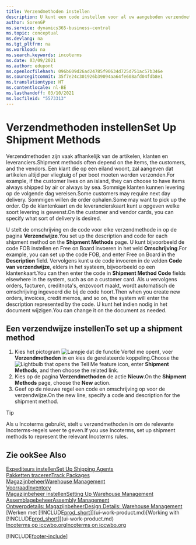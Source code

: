 ```yaml
---
title: Verzendmethoden instellen
description: U kunt een code instellen voor al uw aangeboden verzendmethoden en er gegevens over opgeven.
author: SorenGP
ms.service: dynamics365-business-central
ms.topic: conceptual
ms.devlang: na
ms.tgt_pltfrm: na
ms.workload: na
ms.search.keywords: incoterms
ms.date: 03/09/2021
ms.author: edupont
ms.openlocfilehash: 096b609d26ad24785f90634d725d751ac57b346e
ms.sourcegitcommit: 35f7e24c301926b39094aa64fe608afd04fdb8e1
ms.translationtype: HT
ms.contentlocale: nl-BE
ms.lasthandoff: 03/10/2021
ms.locfileid: "5573313"
---
```

# <a name="set-up-shipment-methods"></a><span data-ttu-id="1790c-103">Verzendmethoden instellen</span><span class="sxs-lookup"><span data-stu-id="1790c-103">Set Up Shipment Methods</span></span>

<span data-ttu-id="1790c-104">Verzendmethoden zijn vaak afhankelijk van de artikelen, klanten en leveranciers.</span><span class="sxs-lookup"><span data-stu-id="1790c-104">Shipment methods often depend on the items, the customers, and the vendors.</span></span> <span data-ttu-id="1790c-105">Een klant die op een eiland woont, zal aangeven dat artikelen altijd per vliegtuig of per boot moeten worden verzonden.</span><span class="sxs-lookup"><span data-stu-id="1790c-105">For example, if the customer lives on an island, they can choose to have items always shipped by air or always by sea.</span></span> <span data-ttu-id="1790c-106">Sommige klanten kunnen levering op de volgende dag vereisen.</span><span class="sxs-lookup"><span data-stu-id="1790c-106">Some customers may require next day delivery.</span></span> <span data-ttu-id="1790c-107">Sommigen willen de order ophalen.</span><span class="sxs-lookup"><span data-stu-id="1790c-107">Some may want to pick up the order.</span></span> <span data-ttu-id="1790c-108">Op de klantenkaart en de leverancierskaart kunt u opgeven welke soort levering is gewenst.</span><span class="sxs-lookup"><span data-stu-id="1790c-108">On the customer and vendor cards, you can specify what sort of delivery is desired.</span></span>

<span data-ttu-id="1790c-109">U stelt de omschrijving en de code voor elke verzendmethode in op de pagina **Verzendwijze**.</span><span class="sxs-lookup"><span data-stu-id="1790c-109">You set up the description and code for each shipment method on the **Shipment Methods** page.</span></span> <span data-ttu-id="1790c-110">U kunt bijvoorbeeld de code FOB instellen en Free on Board invoeren in het veld **Omschrijving**.</span><span class="sxs-lookup"><span data-stu-id="1790c-110">For example, you can set up the code FOB, and enter Free on Board in the **Description** field.</span></span> <span data-ttu-id="1790c-111">Vervolgens kunt u de code invoeren in de velden **Code van verzendwijze**, elders in het systeem, bijvoorbeeld op een klantenkaart.</span><span class="sxs-lookup"><span data-stu-id="1790c-111">You can then enter the code in **Shipment Method Code** fields elsewhere in the system, such as on a customer card.</span></span> <span data-ttu-id="1790c-112">Als u vervolgens orders, facturen, creditnota's, enzovoort maakt, wordt automatisch de omschrijving ingevoerd die bij de code hoort.</span><span class="sxs-lookup"><span data-stu-id="1790c-112">Then when you create new orders, invoices, credit memos, and so on, the system will enter the description represented by the code.</span></span> <span data-ttu-id="1790c-113">U kunt het indien nodig in het document wijzigen.</span><span class="sxs-lookup"><span data-stu-id="1790c-113">You can change it on the document as needed.</span></span>

## <a name="to-set-up-a-shipment-method"></a><span data-ttu-id="1790c-114">Een verzendwijze instellen</span><span class="sxs-lookup"><span data-stu-id="1790c-114">To set up a shipment method</span></span>

1. <span data-ttu-id="1790c-115">Kies het pictogram ![Lampje dat de functie Vertel me opent](media/ui-search/search_small.png "Vertel me wat u wilt doen"), voer **Verzendmethoden** in en kies de gerelateerde koppeling.</span><span class="sxs-lookup"><span data-stu-id="1790c-115">Choose the ![Lightbulb that opens the Tell Me feature](media/ui-search/search_small.png "Tell me what you want to do") icon, enter **Shipment Methods**, and then choose the related link.</span></span>
2. <span data-ttu-id="1790c-116">Kies op de pagina **Verzendmethoden** de actie **Nieuw**.</span><span class="sxs-lookup"><span data-stu-id="1790c-116">On the **Shipment Methods** page, choose the **New** action.</span></span>
3. <span data-ttu-id="1790c-117">Geef op de nieuwe regel een code en omschrijving op voor de verzendwijze.</span><span class="sxs-lookup"><span data-stu-id="1790c-117">On the new line, specify a code and description for the shipment method.</span></span>

> [!TIP]
> <span data-ttu-id="1790c-118">Als u Incoterms gebruikt, stelt u verzendmethoden in om de relevante Incoterms-regels weer te geven.</span><span class="sxs-lookup"><span data-stu-id="1790c-118">If you use Incoterms, set up shipment methods to represent the relevant Incoterms rules.</span></span>  

## <a name="see-also"></a><span data-ttu-id="1790c-119">Zie ook</span><span class="sxs-lookup"><span data-stu-id="1790c-119">See Also</span></span>

[<span data-ttu-id="1790c-120">Expediteurs instellen</span><span class="sxs-lookup"><span data-stu-id="1790c-120">Set Up Shipping Agents</span></span>](sales-how-to-set-up-shipping-agents.md)  
[<span data-ttu-id="1790c-121">Pakketten traceren</span><span class="sxs-lookup"><span data-stu-id="1790c-121">Track Packages</span></span>](sales-how-track-packages.md)  
[<span data-ttu-id="1790c-122">Magazijnbeheer</span><span class="sxs-lookup"><span data-stu-id="1790c-122">Warehouse Management</span></span>](warehouse-manage-warehouse.md)  
[<span data-ttu-id="1790c-123">Voorraad</span><span class="sxs-lookup"><span data-stu-id="1790c-123">Inventory</span></span>](inventory-manage-inventory.md)  
[<span data-ttu-id="1790c-124">Magazijnbeheer instellen</span><span class="sxs-lookup"><span data-stu-id="1790c-124">Setting Up Warehouse Management</span></span>](warehouse-setup-warehouse.md)  
[<span data-ttu-id="1790c-125">Assemblagebeheer</span><span class="sxs-lookup"><span data-stu-id="1790c-125">Assembly Management</span></span>](assembly-assemble-items.md)  
[<span data-ttu-id="1790c-126">Ontwerpdetails: Magazijnbeheer</span><span class="sxs-lookup"><span data-stu-id="1790c-126">Design Details: Warehouse Management</span></span>](design-details-warehouse-management.md)  
<span data-ttu-id="1790c-127">[Werken met [!INCLUDE[prod_short](includes/prod_short.md)]](ui-work-product.md)</span><span class="sxs-lookup"><span data-stu-id="1790c-127">[Working with [!INCLUDE[prod_short](includes/prod_short.md)]](ui-work-product.md)</span></span>  
[<span data-ttu-id="1790c-128">Incoterms op iccwbo.org</span><span class="sxs-lookup"><span data-stu-id="1790c-128">Incoterms on iccwbo.org</span></span>](https://iccwbo.org/resources-for-business/incoterms-rules)  

[!INCLUDE[footer-include](includes/footer-banner.md)]